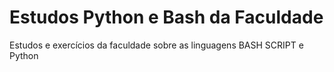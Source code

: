 # Estudos Python e Bash da Faculdade
Estudos e exercícios da faculdade sobre as linguagens BASH SCRIPT e Python
